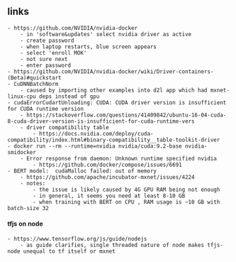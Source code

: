 ## links
    - https://github.com/NVIDIA/nvidia-docker
        - in 'software&updates' select nvidia driver as active
        - create password
        - when laptop restarts, blue screen appears
        - select 'enroll MOK'
        - not sure next
        - enter password 
    - https://github.com/NVIDIA/nvidia-docker/wiki/Driver-containers-(Beta)#quickstart
    - CuDNNBatchNorm
        - caused by importing other examples into d2l app which had mxnet-linux-cpu deps instead of gpu
    - cudaErrorCudartUnloading: CUDA: CUDA driver version is insufficient for CUDA runtime version
        - https://stackoverflow.com/questions/41409842/ubuntu-16-04-cuda-8-cuda-driver-version-is-insufficient-for-cuda-runtime-vers
        - driver compatibility table
            - https://docs.nvidia.com/deploy/cuda-compatibility/index.html#binary-compatibility__table-toolkit-driver
    - docker run --rm --runtime=nvidia nvidia/cuda:9.2-base nvidia-smidocker
        - Error response from daemon: Unknown runtime specified nvidia
            - https://github.com/docker/compose/issues/6691
    - BERT model:  cudaMalloc failed: out of memory
        - https://github.com/apache/incubator-mxnet/issues/4224
        - notes:
            - the issue is likely caused by 4G GPU RAM being not enough
            - in general, it seems you need at least 8-10 GB
            - when training with BERT on CPU , RAM usage is ~10 GB with batch-size 32


#### tfjs on node
    - https://www.tensorflow.org/js/guide/nodejs
        - as guide clarifies, single threaded nature of node makes tfjs-node unequal to tf itself or mxnet